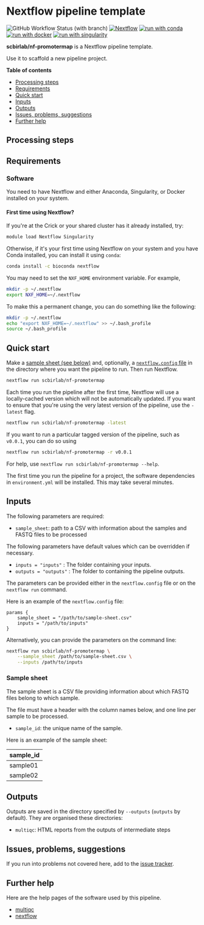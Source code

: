 # Nextflow pipeline template

![GitHub Workflow Status (with branch)](https://img.shields.io/github/actions/workflow/status/scbirlab/nf-promotermap/nf-test.yml)
[![Nextflow](https://img.shields.io/badge/nextflow%20DSL2-%E2%89%A523.10.0-23aa62.svg)](https://www.nextflow.io/)
[![run with conda](https://img.shields.io/badge/run%20with-conda-3EB049?labelColor=000000&logo=anaconda)](https://docs.conda.io/en/latest/)
[![run with docker](https://img.shields.io/badge/run%20with-docker-0db7ed?labelColor=000000&logo=docker)](https://www.docker.com/)
[![run with singularity](https://img.shields.io/badge/run%20with-singularity-1d355c.svg?labelColor=000000)](https://sylabs.io/docs/)

**scbirlab/nf-promotermap** is a Nextflow pipeline template.

Use it to scaffold a new pipeline project.

**Table of contents**

- [Processing steps](#processing-steps)
- [Requirements](#requirements)
- [Quick start](#quick-start)
- [Inputs](#inputs)
- [Outputs](#outputs)
- [Issues, problems, suggestions](#issues-problems-suggestions)
- [Further help](#further-help)

## Processing steps


## Requirements

### Software

You need to have Nextflow and either Anaconda, Singularity, or Docker installed on your system.

#### First time using Nextflow?

If you're at the Crick or your shared cluster has it already installed, try:

```bash
module load Nextflow Singularity
```

Otherwise, if it's your first time using Nextflow on your system and you have Conda installed, you can install it using `conda`:

```bash
conda install -c bioconda nextflow 
```

You may need to set the `NXF_HOME` environment variable. For example,

```bash
mkdir -p ~/.nextflow
export NXF_HOME=~/.nextflow
```

To make this a permanent change, you can do something like the following:

```bash
mkdir -p ~/.nextflow
echo "export NXF_HOME=~/.nextflow" >> ~/.bash_profile
source ~/.bash_profile
```

## Quick start

Make a [sample sheet (see below)](#sample-sheet) and, optionally, 
a [`nextflow.config` file](#inputs) in the directory where you want the 
pipeline to run. Then run Nextflow.

```bash 
nextflow run scbirlab/nf-promotermap
```

Each time you run the pipeline after the first time, Nextflow will use a 
locally-cached version which will not be automatically updated. If you want 
to ensure that you're using the very latest version of the pipeline, use 
the `-latest` flag.

```bash 
nextflow run scbirlab/nf-promotermap -latest
```

If you want to run a particular tagged version of the pipeline, such as `v0.0.1`, you can do so using

```bash 
nextflow run scbirlab/nf-promotermap -r v0.0.1
```

For help, use `nextflow run scbirlab/nf-promotermap --help`.

The first time you run the pipeline for a project, the software dependencies 
in `environment.yml` will be installed. This may take several minutes.

## Inputs

The following parameters are required:

- `sample_sheet`: path to a CSV with information about the samples and FASTQ files to be processed

The following parameters have default values which can be overridden if necessary.

- `inputs = "inputs"` : The folder containing your inputs.
- `outputs = "outputs"` : The folder to containing the pipeline outputs.

The parameters can be provided either in the `nextflow.config` file or on the `nextflow run` command.

Here is an example of the `nextflow.config` file:

```nextflow
params {
    sample_sheet = "/path/to/sample-sheet.csv"
    inputs = "/path/to/inputs"
}
```

Alternatively, you can provide the parameters on the command line:

```bash
nextflow run scbirlab/nf-promotermap \
    --sample_sheet /path/to/sample-sheet.csv \
    --inputs /path/to/inputs
``` 

### Sample sheet

The sample sheet is a CSV file providing information about which FASTQ files belong to which sample.

The file must have a header with the column names below, and one line per sample to be processed.

- `sample_id`: the unique name of the sample. 

Here is an example of the sample sheet:

| sample_id | 
| --------- |
| sample01  |
| sample02  |

## Outputs

Outputs are saved in the directory specified by `--outputs` (`outputs` by default). They are organised these directories:

- `multiqc`: HTML reports from the outputs of intermediate steps

## Issues, problems, suggestions

If you run into problems not covered here, add to the 
[issue tracker](https://www.github.com/scbirlab/nf-promotermap/issues).

## Further help

Here are the help pages of the software used by this pipeline.

- [multiqc](https://multiqc.info/)
- [nextflow](https://www.nextflow.io/docs/latest/index.html)
